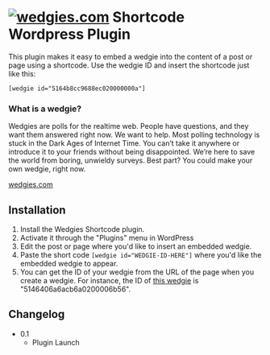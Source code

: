 # [![wedgies.com](https://www.wedgies.com/img/logo_blue.png)](http://wedgies.com/) Shortcode Wordpress Plugin

This plugin makes it easy to embed a wedgie into the content of a post or page using a shortcode. Use the wedgie ID and insert the shortcode just like this:

```
[wedgie id="5164b8cc9688ec020000000a"]
```

### What is a wedgie?

Wedgies are polls for the realtime web.
People have questions, and they want them answered right now. We want to help. Most polling technology is stuck in the Dark Ages of Internet Time. You can’t take it anywhere or introduce it to your friends without being disappointed. We’re here to save the world from boring, unwieldy surveys. Best part? You could make your own wedgie, right now. 

[wedgies.com](http://wedgies.com)

## Installation 

1. Install the Wedgies Shortcode plugin.
1. Activate it through the "Plugins" menu in WordPress
1. Edit the post or page where you'd like to insert an embedded wedgie.
1. Paste the short code `[wedgie id="WEDGIE-ID-HERE"]` where you'd like the embedded wedgie to appear.
1. You can get the ID of your wedgie from the URL of the page when you create a wedgie. For instance, the ID of [this wedgie](http://www.wedgies.com/question/5146406a6acb6a0200006b56) is "5146406a6acb6a0200006b56".

## Changelog 

- 0.1
  * Plugin Launch
